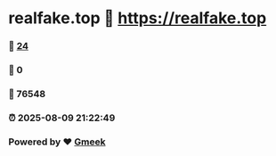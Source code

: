# realfake.top :link: https://realfake.top 
### :page_facing_up: [24](https://realfake.top/tag.html) 
### :speech_balloon: 0 
### :hibiscus: 76548 
### :alarm_clock: 2025-08-09 21:22:49 
### Powered by :heart: [Gmeek](https://github.com/Meekdai/Gmeek)

